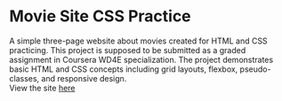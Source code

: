 # Movie Site CSS Practice
A simple three-page website about movies created for HTML and CSS practicing. This project is supposed to be submitted as a graded assignment in Coursera WD4E specialization. The project demonstrates basic HTML and CSS concepts including grid layouts, flexbox, pseudo-classes, and responsive design.
<br>
View the site <a href="https://lukasabraham.github.io/movie-site-css/">here</a>
